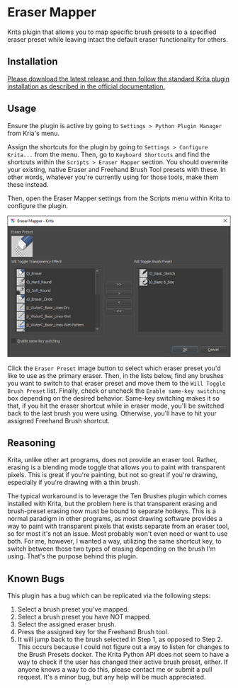 # Eraser Mapper
Krita plugin that allows you to map specific brush presets to a specified eraser preset while leaving intact the default eraser functionality for others.

## Installation
[Please download the latest release and then follow the standard Krita plugin installation as described in the official documentation.](https://docs.krita.org/en/user_manual/python_scripting/install_custom_python_plugin.html#how-to-install-a-python-plugin)

## Usage
Ensure the plugin is active by going to `Settings > Python Plugin Manager` from Kria's menu.

Assign the shortcuts for the plugin by going to `Settings > Configure Krita...` from the menu. Then, go to `Keyboard Shortcuts` and find the shortcuts within the `Scripts > Eraser Mapper` section. You should overwrite your existing, native Eraser and Freehand Brush Tool presets with these. In other words, whatever you're currently using for those tools, make them these instead.

Then, open the Eraser Mapper settings from the Scripts menu within Krita to configure the plugin.

![Eraser Mapper configuration window](images/config-window.png)

Click the `Eraser Preset` image button to select which eraser preset you'd like to use as the primary eraser. Then, in the lists below, find any brushes you want to switch to that eraser preset and move them to the `Will Toggle Brush Preset` list. Finally, check or uncheck the `Enable same-key switching` box depending on the desired behavior. Same-key switching makes it so that, if you hit the eraser shortcut while in eraser mode, you'll be switched back to the last brush you were using. Otherwise, you'll have to hit your assigned Freehand Brush shortcut.

## Reasoning
Krita, unlike other art programs, does not provide an eraser tool. Rather, erasing is a blending mode toggle that allows you to paint with transparent pixels. This is great if you're painting, but not so great if you're drawing, especially if you're drawing with a thin brush.

The typical workaround is to leverage the Ten Brushes plugin which comes installed with Krita, but the problem here is that transparent erasing and brush-preset erasing now must be bound to separate hotkeys. This is a normal paradigm in other programs, as most drawing software provides a way to paint with transparent pixels that exists separate from an eraser tool, so for most it's not an issue. Most probably won't even need or want to use both. For me, however, I wanted a way, utilizing the same shortcut key, to switch between those two types of erasing depending on the brush I'm using. That's the purpose behind this plugin.

## Known Bugs
This plugin has a bug which can be replicated via the following steps:
1. Select a brush preset you've mapped.
2. Select a brush preset you have NOT mapped.
3. Select the assigned eraser brush.
4. Press the assigned key for the Freehand Brush tool.
5. It will jump back to the brush selected in Step 1, as opposed to Step 2.
This occurs because I could not figure out a way to listen for changes to the Brush Presets docker. The Krita Python API does not seem to have a way to check if the user has changed their active brush preset, either. If anyone knows a way to do this, please contact me or submit a pull request. It's a minor bug, but any help will be much appreciated.